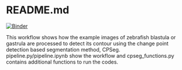 # README.md
[![Binder](https://mybinder.org/badge_logo.svg)](https://mybinder.org/v2/gh/konkon8/changepointseg/main?labpath=pipeline.ipynb)

This workflow shows how the example images of zebrafish blastula or gastrula are processed to detect its contour using the change point detection based segmentation method, CPSeg.  
pipeline.py/pipeline.ipynb show the workflow and cpseg_functions.py contains additional functions to run the codes.


